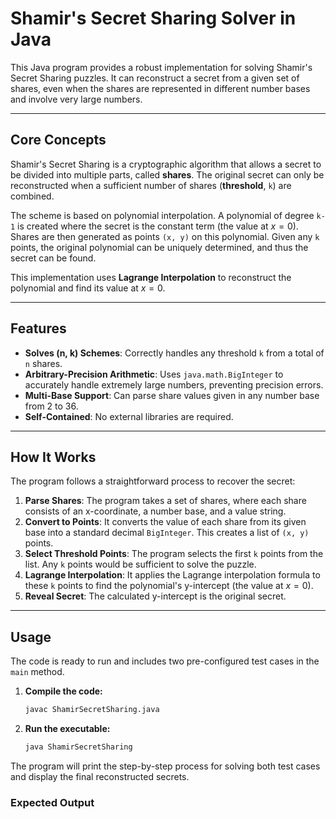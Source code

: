 # Shamir's Secret Sharing Solver in Java

This Java program provides a robust implementation for solving Shamir's Secret Sharing puzzles. It can reconstruct a secret from a given set of shares, even when the shares are represented in different number bases and involve very large numbers.

---

##  Core Concepts

Shamir's Secret Sharing is a cryptographic algorithm that allows a secret to be divided into multiple parts, called **shares**. The original secret can only be reconstructed when a sufficient number of shares (**threshold**, `k`) are combined.

The scheme is based on polynomial interpolation. A polynomial of degree `k-1` is created where the secret is the constant term (the value at $x=0$). Shares are then generated as points `(x, y)` on this polynomial. Given any `k` points, the original polynomial can be uniquely determined, and thus the secret can be found.

This implementation uses **Lagrange Interpolation** to reconstruct the polynomial and find its value at $x=0$.



---

##  Features

* **Solves (n, k) Schemes**: Correctly handles any threshold `k` from a total of `n` shares.
* **Arbitrary-Precision Arithmetic**: Uses `java.math.BigInteger` to accurately handle extremely large numbers, preventing precision errors.
* **Multi-Base Support**: Can parse share values given in any number base from 2 to 36.
* **Self-Contained**: No external libraries are required.

---

##  How It Works

The program follows a straightforward process to recover the secret:

1.  **Parse Shares**: The program takes a set of shares, where each share consists of an x-coordinate, a number base, and a value string.
2.  **Convert to Points**: It converts the value of each share from its given base into a standard decimal `BigInteger`. This creates a list of `(x, y)` points.
3.  **Select Threshold Points**: The program selects the first `k` points from the list. Any `k` points would be sufficient to solve the puzzle.
4.  **Lagrange Interpolation**: It applies the Lagrange interpolation formula to these `k` points to find the polynomial's y-intercept (the value at $x=0$).
5.  **Reveal Secret**: The calculated y-intercept is the original secret.

---

##  Usage

The code is ready to run and includes two pre-configured test cases in the `main` method.

1.  **Compile the code:**
    ```sh
    javac ShamirSecretSharing.java
    ```

2.  **Run the executable:**
    ```sh
    java ShamirSecretSharing
    ```

The program will print the step-by-step process for solving both test cases and display the final reconstructed secrets.

### Expected Output
